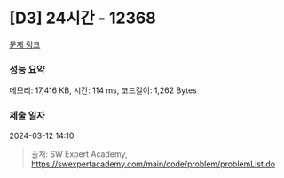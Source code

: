 # [D3] 24시간 - 12368 

[문제 링크](https://swexpertacademy.com/main/code/problem/problemDetail.do?contestProbId=AXsEBlLqedsDFARX) 

### 성능 요약

메모리: 17,416 KB, 시간: 114 ms, 코드길이: 1,262 Bytes

### 제출 일자

2024-03-12 14:10



> 출처: SW Expert Academy, https://swexpertacademy.com/main/code/problem/problemList.do